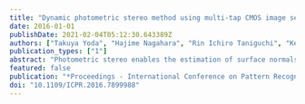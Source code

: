```yaml
---
title: "Dynamic photometric stereo method using multi-tap CMOS image sensor"
date: 2016-01-01
publishDate: 2021-02-04T05:12:30.643389Z
authors: ["Takuya Yoda", "Hajime Nagahara", "Rin Ichiro Taniguchi", "Keiichiro Kagawa", "Keita Yasutomi", "Shoji Kawahito"]
publication_types: ["1"]
abstract: "Photometric stereo enables the estimation of surface normals from images that were captured using different known lighting directions. The classical photometric stereo method requires at least three images to determine the normals of a given scene. This method therefore cannot be applied to a dynamic scene, because it is assumed that the scene should remain static while the required images are captured. We present a dynamic photometric stereo method to estimate the surface normals in a dynamic scene. We use a multi-tap complementary metal-oxide-semiconductor (CMOS) image sensor to capture the input images for the photometric stereo method. The image sensor can divide the electrons from the photodiode of a single pixel into different taps of exposures, and can therefore capture multiple images under different lighting conditions with almost the same timing. We implemented a prototype camera that was synchronized with a lighting system, and subsequently realized photometric stereo of a dynamic scene."
featured: false
publication: "*Proceedings - International Conference on Pattern Recognition*"
doi: "10.1109/ICPR.2016.7899988"
---
```


